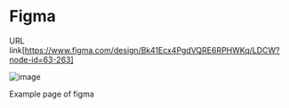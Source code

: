 # Figma
URL link[https://www.figma.com/design/Bk41Ecx4PgdVQRE6RPHWKq/LDCW?node-id=63-263]

![image](https://github.com/Jiazhen222/snack/assets/173336505/d2c9c87c-a0a5-4c6e-bc27-b49ade3a51c3)

Example page of figma

